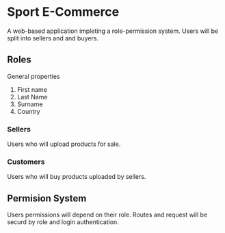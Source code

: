# Sport E-Commerce

A web-based application impleting a role-permission system. Users will be split into sellers and and buyers.

## Roles
General properties 

1. First name
2. Last Name
3. Surname
4. Country

### Sellers

Users who will upload products for sale.

### Customers

Users who will buy products uploaded by sellers.

## Permision System

Users permissions will depend on their role. Routes and request will be securd by role and login authentication.
